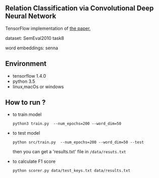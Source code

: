 ## Relation Classification via Convolutional Deep Neural Network

TensorFlow implementation of [the paper](http://www.aclweb.org/anthology/C14-1220),

dataset: SemEval2010 task8

word embeddings: senna


## Environment
- tensorflow 1.4.0
- python 3.5
- linux,macOs or windows

## How to run ?

- to train model

    `python3 train.py  --num_epochs=200 --word_dim=50`
    
-  to test model
 
    `python src/train.py  --num_epochs=200 --word_dim=50 --test`

    then you can get a 'results.txt'  file in ```/data/resuts.txt```

- to calculate F1 score

    ```python scorer.py data/test_keys.txt data/results.txt```



